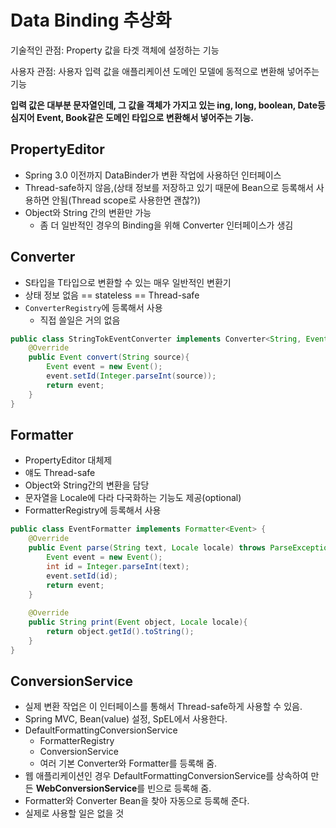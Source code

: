 # Data Binding 추상화

기술적인 관점: Property 값을 타겟 객체에 설정하는 기능

사용자 관점: 사용자 입력 값을 애플리케이션 도메인 모델에 동적으로 변환해 넣어주는 기능

**입력 값은 대부분 문자열인데, 그 값을 객체가 가지고 있는 ing, long, boolean, Date등 심지어 Event, Book같은 도메인 타입으로 변환해서 넣어주는 기능.**

## PropertyEditor

* Spring 3.0 이전까지 DataBinder가 변환 작업에 사용하던 인터페이스
* Thread-safe하지 않음,(상태 정보를 저장하고 있기 때문에 Bean으로 등록해서 사용하면 안됨(Thread scope로 사용한면 괜찮?))
* Object와 String 간의 변환만 가능
  * 좀 더 일반적인 경우의 Binding을 위해 Converter 인터페이스가 생김

## Converter

* S타입을 T타입으로 변환할 수 있는 매우 일반적인 변환기
* 상태 정보 없음 == stateless == Thread-safe
* `ConverterRegistry`에 등록해서 사용
  * 직접 쓸일은 거의 없음

```java
public class StringTokEventConverter implements Converter<String, Event> {
    @Override
    public Event convert(String source){
        Event event = new Event();
        event.setId(Integer.parseInt(source));
        return event;
    }
}
```

## Formatter

* PropertyEditor 대체제
* 얘도 Thread-safe
* Object와 String간의 변환을 담당
* 문자열을 Locale에 다라 다국화하는 기능도 제공(optional)
* FormatterRegistry에 등록해서 사용

```java
public class EventFormatter implements Formatter<Event> {
    @Override
    public Event parse(String text, Locale locale) throws ParseException {
        Event event = new Event();
        int id = Integer.parseInt(text);
        event.setId(id);
        return event;
    }
    
    @Override
    public String print(Event object, Locale locale){
        return object.getId().toString();
    }
}
```

## ConversionService

* 실제 변환 작업은 이 인터페이스를 통해서 Thread-safe하게 사용할 수 있음.
* Spring MVC, Bean(value) 설정, SpEL에서 사용한다.
* DefaultFormattingConversionService
  * FormatterRegistry
  * ConversionService
  * 여러 기본 Converter와 Formatter를 등록해 줌.
* 웹 애플리케이션인 경우 DefaultFormattingConversionService를 상속하여 만든 **WebConversionService**를 빈으로 등록해 줌.
* Formatter와 Converter Bean을 찾아 자동으로 등록해 준다.
* 실제로 사용할 일은 없을 것 

